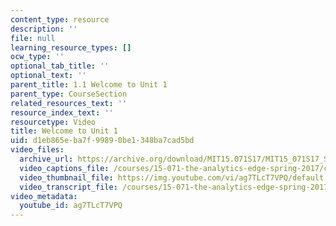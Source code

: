 ```yaml
---
content_type: resource
description: ''
file: null
learning_resource_types: []
ocw_type: ''
optional_tab_title: ''
optional_text: ''
parent_title: 1.1 Welcome to Unit 1
parent_type: CourseSection
related_resources_text: ''
resource_index_text: ''
resourcetype: Video
title: Welcome to Unit 1
uid: d1eb865e-ba7f-9989-0be1-348ba7cad5bd
video_files:
  archive_url: https://archive.org/download/MIT15.071S17/MIT15_071S17_Session_1.1.01_300k.mp4
  video_captions_file: /courses/15-071-the-analytics-edge-spring-2017/c25deb20f0cc5a1ea110e6ca0f4529dc_ag7TLcT7VPQ.vtt
  video_thumbnail_file: https://img.youtube.com/vi/ag7TLcT7VPQ/default.jpg
  video_transcript_file: /courses/15-071-the-analytics-edge-spring-2017/37db4d00ba4615a77f502732a8d6165d_ag7TLcT7VPQ.pdf
video_metadata:
  youtube_id: ag7TLcT7VPQ
---
```

